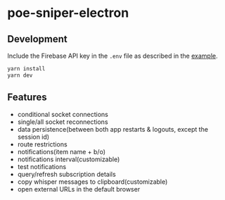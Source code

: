 # poe-sniper-electron

## Development

Include the Firebase API key in the `.env` file as described in the [example](./.env.example).

```bash
yarn install
yarn dev
```

## Features

- conditional socket connections
- single/all socket reconnections
- data persistence(between both app restarts & logouts, except the session id)
- route restrictions
- notifications(item name + b/o)
- notifications interval(customizable)
- test notifications
- query/refresh subscription details
- copy whisper messages to clipboard(customizable)
- open external URLs in the default browser
